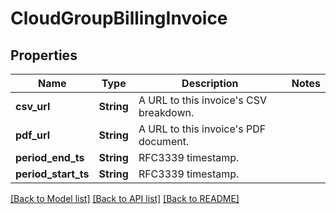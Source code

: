 # CloudGroupBillingInvoice

## Properties

Name | Type | Description | Notes
------------ | ------------- | ------------- | -------------
**csv_url** | **String** | A URL to this invoice's CSV breakdown. | 
**pdf_url** | **String** | A URL to this invoice's PDF document. | 
**period_end_ts** | **String** | RFC3339 timestamp. | 
**period_start_ts** | **String** | RFC3339 timestamp. | 

[[Back to Model list]](../README.md#documentation-for-models) [[Back to API list]](../README.md#documentation-for-api-endpoints) [[Back to README]](../README.md)


